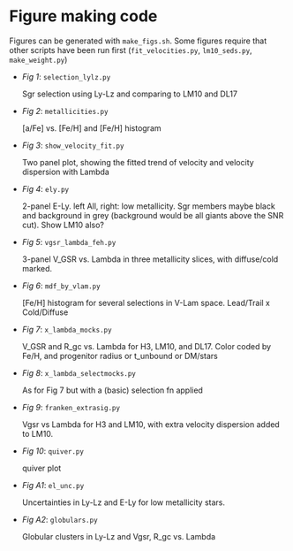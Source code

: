 # Figure making code

Figures can be generated with `make_figs.sh`.  Some figures require that other scripts have been run first (`fit_velocities.py`, `lm10_seds.py`, `make_weight.py`)


- *Fig 1*: `selection_lylz.py`

   Sgr selection using Ly-Lz and comparing to LM10 and DL17

- *Fig 2*: `metallicities.py`

   [a/Fe] vs. [Fe/H] and [Fe/H] histogram

- *Fig 3*: `show_velocity_fit.py`

  Two panel plot, showing the fitted trend of velocity and velocity dispersion with Lambda

- *Fig 4*: `ely.py`

   2-panel E-Ly.  left All, right: low metallicity.  Sgr members maybe black and background in grey (background would be all giants above the SNR cut).  Show LM10 also?

- *Fig 5*: `vgsr_lambda_feh.py`

   3-panel V_GSR vs. Lambda in three metallicity slices, with diffuse/cold marked.

- *Fig 6*: `mdf_by_vlam.py`

   [Fe/H] histogram for several selections in V-Lam space. Lead/Trail x Cold/Diffuse

- *Fig 7*: `x_lambda_mocks.py`

   V_GSR and R_gc vs. Lambda for H3, LM10, and DL17. Color coded by Fe/H, and progenitor radius or t_unbound or DM/stars

- *Fig 8*: `x_lambda_selectmocks.py`

    As for Fig 7 but with a (basic) selection fn applied

- *Fig 9*: `franken_extrasig.py`

    Vgsr vs Lambda for H3 and LM10, with extra velocity dispersion added to LM10.

- *Fig 10*: `quiver.py`

   quiver plot

- *Fig A1*: `el_unc.py`

   Uncertainties in Ly-Lz and E-Ly for low metallicity stars.

- *Fig A2*: `globulars.py`

   Globular clusters in Ly-Lz and Vgsr, R_gc vs. Lambda
